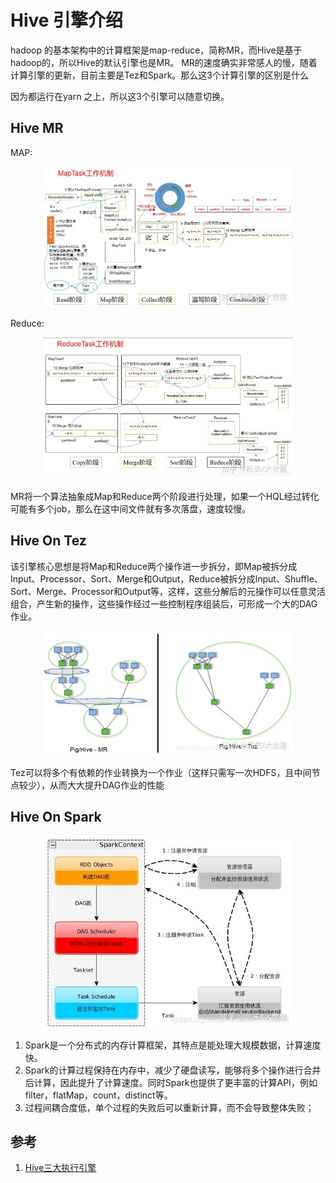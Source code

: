 # Hive 引擎介绍
hadoop 的基本架构中的计算框架是map-reduce，简称MR，而Hive是基于hadoop的，所以Hive的默认引擎也是MR。 MR的速度确实非常感人的慢，随着计算引擎的更新，目前主要是Tez和Spark。那么这3个计算引擎的区别是什么

因为都运行在yarn 之上，所以这3个引擎可以随意切换。
## Hive MR

MAP:
<div align=center><img src="https://raw.githubusercontent.com/AK-Shuai/DATA-WAERHOUSE/main/%E5%9B%BE%E5%BA%8A/HiveMRMap.jpeg" width="400"></div>

Reduce:
<div align=center><img src="https://raw.githubusercontent.com/AK-Shuai/DATA-WAERHOUSE/main/%E5%9B%BE%E5%BA%8A/HiveMRReduce.jpeg" width="400"></div>

MR将一个算法抽象成Map和Reduce两个阶段进行处理，如果一个HQL经过转化可能有多个job，那么在这中间文件就有多次落盘，速度较慢。
## Hive On Tez
该引擎核心思想是将Map和Reduce两个操作进一步拆分，即Map被拆分成Input、Processor、Sort、Merge和Output，Reduce被拆分成Input、Shuffle、Sort、Merge、Processor和Output等，这样，这些分解后的元操作可以任意灵活组合，产生新的操作，这些操作经过一些控制程序组装后，可形成一个大的DAG作业。

<div align=center><img src="https://raw.githubusercontent.com/AK-Shuai/DATA-WAERHOUSE/main/%E5%9B%BE%E5%BA%8A/HiveOnTez.jpeg" width="400"></div>

Tez可以将多个有依赖的作业转换为一个作业（这样只需写一次HDFS，且中间节点较少），从而大大提升DAG作业的性能

## Hive On Spark

<div align=center><img src="https://raw.githubusercontent.com/AK-Shuai/DATA-WAERHOUSE/main/%E5%9B%BE%E5%BA%8A/HiveOnSpark.jpeg" width="400"></div>

1. Spark是一个分布式的内存计算框架，其特点是能处理大规模数据，计算速度快。
2. Spark的计算过程保持在内存中，减少了硬盘读写，能够将多个操作进行合并后计算，因此提升了计算速度。同时Spark也提供了更丰富的计算API，例如filter，flatMap，count，distinct等。
3. 过程间耦合度低，单个过程的失败后可以重新计算，而不会导致整体失败；

## 参考
1. <a href="https://zhuanlan.zhihu.com/p/252288440" target="_blank">Hive三大执行引擎</a>
